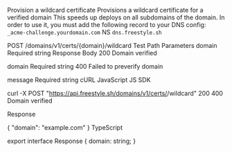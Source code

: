 Provision a wildcard certificate
Provisions a wildcard certificate for a verified domain This speeds up deploys on all subdomains of the domain. In order to use it, you must add the following record to your DNS config: `_acme-challenge.yourdomain.com` NS `dns.freestyle.sh`

POST
/domains/v1/certs/{domain}/wildcard
Test
Path Parameters
domain
Required
string
Response Body
200
Domain verified

domain
Required
string
400
Failed to preverify domain

message
Required
string
cURL
JavaScript
JS SDK

curl -X POST "https://api.freestyle.sh/domains/v1/certs/<string>/wildcard"
200
400
Domain verified

Response

{
  "domain": "example.com"
}
TypeScript

export interface Response {
  domain: string;
}
 